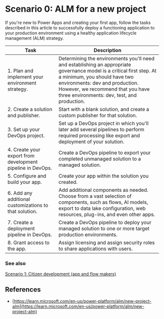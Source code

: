 # Scenario 0: ALM for a new project
If you're new to Power Apps and creating your first app, follow the
tasks described in this article to successfully deploy a functioning application to your production environment using a healthy application lifecycle management (ALM) strategy.

| Task  | Description |
|-------|-------------|
| 1. Plan and implement your environment strategy.| Determining the environments you'll need and establishing an appropriate governance model is a critical first step. At a minimum, you should have two environments: dev and production. However, we recommend that you have three environments: dev, test, and production. |
| 2. Create a solution and publisher.| Start with a blank solution, and create a custom publisher for that solution.|
| 3. Set up your DevOps project.  | Set up a DevOps project in which you'll later add several pipelines to perform required processing like export and deployment of your solution. |
| 4. Create your export from development pipeline in DevOps. | Create a DevOps pipeline to export your completed unmanaged solution to a managed solution.|
| 5. Configure and build your app.  | Create your app within the solution you created.|
| 6. Add any additional customizations to that solution.  | Add additional components as needed. Choose from a vast selection of components, such as flows, AI models, export to data lake configuration, web resources, plug-ins, and even other apps.|
| 7. Create a deployment pipeline in DevOps. | Create a DevOps pipeline to deploy your managed solution to one or more target production environments.|
| 8. Grant access to the app.  | Assign licensing and assign security roles to share applications with users.|

### See also
[Scenario 1: Citizen development (app and flow makers)](citizen-dev-alm.md)

## References
  - [https://learn.microsoft.com/en-us/power-platform/alm/new-project-alm](https://learn.microsoft.com/en-us/power-platform/alm/new-project-alm)
